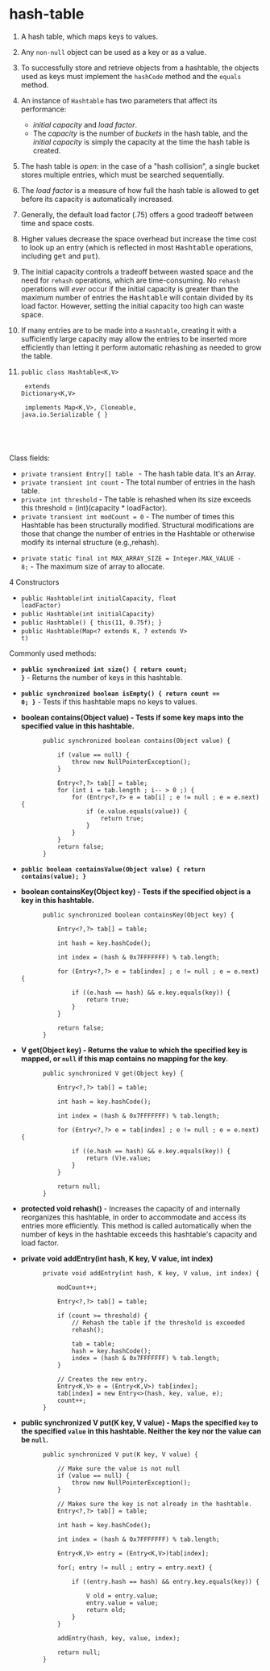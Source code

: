 # hash-table
1. A hash table, which maps keys to values.<p>
2. Any <code>non-null</code> object can be used as a key or as a value.<p>
3. To successfully store and retrieve objects from a hashtable, 
the objects used as keys must implement the <code>hashCode</code> method 
and the <code>equals</code> method.<p>
4. An instance of <code>Hashtable</code> has two parameters that affect its performance: 
    * <i>initial capacity</i> and <i>load factor</i>.
    * The <i>capacity</i> is the number of 
<i>buckets</i> in the hash table, and the <i>initial capacity</i> is simply the capacity 
at the time the hash table is created.<p>
5. The hash table is <i>open</i>: in the case of a "hash collision", a single bucket stores 
multiple entries, which must be searched sequentially.<p>
6. The <i>load factor</i> is a measure of how full the hash table is allowed to get before its capacity is automatically increased.<p>
7. Generally, the default load factor (.75) offers a good tradeoff between time and space costs.<p>
8. Higher values decrease the space overhead but increase the time cost to look up an entry 
(which is reflected in most <tt>Hashtable</tt> operations, including <tt>get</tt> and <tt>put</tt>).<p>
9. The initial capacity controls a tradeoff between wasted space and the 
need for <code>rehash</code> operations, which are time-consuming. No <code>rehash</code> operations will <i>ever</i> occur if the initial
capacity is greater than the maximum number of entries the
<tt>Hashtable</tt> will contain divided by its load factor.  However,
setting the initial capacity too high can waste space.<p>

10. If many entries are to be made into a <code>Hashtable</code>,
   creating it with a sufficiently large capacity may allow the
   entries to be inserted more efficiently than letting it perform
   automatic rehashing as needed to grow the table. <p>
   
11. <code>public class Hashtable<K,V><p>
extends Dictionary<K,V><p><p>
implements Map<K,V>, Cloneable, java.io.Serializable { } 
</code>

Class fields:
* <code>private transient Entry<?,?>[] table </code> - The hash table data. It's an Array.
* <code>private transient int count</code> - The total number of entries in the hash table.
* <code>private int threshold</code> - The table is rehashed when its size exceeds this threshold = (int)(capacity * loadFactor).
* <code>private transient int modCount = 0</code> - The number of times this Hashtable has been structurally modified. Structural modifications are those that change the number of entries in the Hashtable or otherwise modify its internal structure (e.g.,rehash). <p>
* <code>private static final int MAX_ARRAY_SIZE = Integer.MAX_VALUE - 8;</code> - The maximum size of array to allocate.<p>

4 Constructors
* <code>public Hashtable(int initialCapacity, float loadFactor)</code>
* <code>public Hashtable(int initialCapacity)</code>
* <code>public Hashtable() {
                this(11, 0.75f);
            }</code>
* <code>public Hashtable(Map<? extends K, ? extends V> t)</code>

Commonly used methods: <p>
* <code><b>public synchronized int size() { return count; }</b></code> - Returns the number of keys in this hashtable.
* <code><b>public synchronized boolean isEmpty() { return count == 0; }</b></code> - Tests if this hashtable maps no keys to values.
* <b>boolean contains(Object value) - Tests if some key maps into the specified value in this hashtable.</b>
            
            public synchronized boolean contains(Object value) {

                if (value == null) {
                    throw new NullPointerException();
                }
        
                Entry<?,?> tab[] = table;
                for (int i = tab.length ; i-- > 0 ;) {
                    for (Entry<?,?> e = tab[i] ; e != null ; e = e.next) {
                        if (e.value.equals(value)) {
                            return true;
                        }
                    }
                }
                return false;
            }
            
* <b><code>public boolean containsValue(Object value) {
                   return contains(value);
               }</code></b>
            
* <b>boolean containsKey(Object key) - Tests if the specified object is a key in this hashtable.</b>
            
            public synchronized boolean containsKey(Object key) {
            
                Entry<?,?> tab[] = table;
                
                int hash = key.hashCode();
                
                int index = (hash & 0x7FFFFFFF) % tab.length;
                
                for (Entry<?,?> e = tab[index] ; e != null ; e = e.next) {
                
                    if ((e.hash == hash) && e.key.equals(key)) {
                        return true;
                    }
                }
                
                return false;
            }

* <b>V get(Object key) - Returns the value to which the specified key is mapped, or <code>null</code> if this map contains no mapping for the key.</b>

            public synchronized V get(Object key) {
            
                Entry<?,?> tab[] = table;
                
                int hash = key.hashCode();
                
                int index = (hash & 0x7FFFFFFF) % tab.length;
                
                for (Entry<?,?> e = tab[index] ; e != null ; e = e.next) {
                
                    if ((e.hash == hash) && e.key.equals(key)) {
                        return (V)e.value;
                    }
                }
                
                return null;
            }
            
* <b>protected void rehash()</b> - Increases the capacity of and internally reorganizes this hashtable, in order to accommodate and access its entries more efficiently.  This method is called automatically when the number of keys in the hashtable exceeds this hashtable's capacity and load factor. <p>

* <b>private void addEntry(int hash, K key, V value, int index) </b>

            private void addEntry(int hash, K key, V value, int index) {
            
                modCount++;
        
                Entry<?,?> tab[] = table;
                
                if (count >= threshold) {
                    // Rehash the table if the threshold is exceeded
                    rehash();
        
                    tab = table;
                    hash = key.hashCode();
                    index = (hash & 0x7FFFFFFF) % tab.length;
                }
        
                // Creates the new entry.
                Entry<K,V> e = (Entry<K,V>) tab[index];
                tab[index] = new Entry<>(hash, key, value, e);
                count++;
            }
            
* <b>public synchronized V put(K key, V value) - Maps the specified <code>key</code> to the specified <code>value</code> in this hashtable. Neither the key nor the value can be <code>null</code>.</b>

            public synchronized V put(K key, V value) {
            
                // Make sure the value is not null
                if (value == null) {
                    throw new NullPointerException();
                }
        
                // Makes sure the key is not already in the hashtable.
                Entry<?,?> tab[] = table;
                
                int hash = key.hashCode();
                
                int index = (hash & 0x7FFFFFFF) % tab.length;
                
                Entry<K,V> entry = (Entry<K,V>)tab[index];
                
                for(; entry != null ; entry = entry.next) {
                
                    if ((entry.hash == hash) && entry.key.equals(key)) {
                    
                        V old = entry.value;
                        entry.value = value;
                        return old;
                    }
                }
        
                addEntry(hash, key, value, index);
                
                return null;
            }
